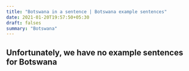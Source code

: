 ```yaml
---
title: "Botswana in a sentence | Botswana example sentences"
date: 2021-01-20T19:57:50+05:30
draft: falses
summary: "Botswana"
---
```

## Unfortunately, we have no example sentences for Botswana                 
